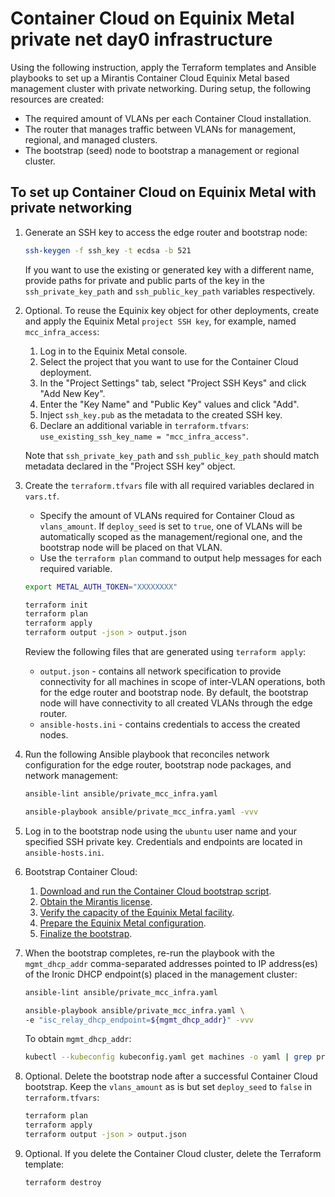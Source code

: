 # Container Cloud on Equinix Metal private net day0 infrastructure

Using the following instruction, apply the Terraform templates and Ansible
playbooks to set up a Mirantis Container Cloud Equinix Metal based
management cluster with private networking. During setup, the following
resources are created:

* The required amount of VLANs per each Container Cloud installation.
* The router that manages traffic between VLANs for management, regional,
  and managed clusters.
* The bootstrap (seed) node to bootstrap a management or regional cluster.

## To set up Container Cloud on Equinix Metal with private networking

1. Generate an SSH key to access the edge router and bootstrap node:

   ```bash
   ssh-keygen -f ssh_key -t ecdsa -b 521
   ```

   If you want to use the existing or generated key with a different name,
   provide paths for private and public parts of the key in the
   `ssh_private_key_path` and `ssh_public_key_path` variables respectively.

2. Optional. To reuse the Equinix key object for other deployments, create and
   apply the Equinix Metal `project SSH key`, for example,
   named `mcc_infra_access`:

   1. Log in to the Equinix Metal console.
   2. Select the project that you want to use for the Container Cloud deployment.
   3. In the "Project Settings" tab, select "Project SSH Keys"
      and click "Add New Key".
   4. Enter the "Key Name" and "Public Key" values and click "Add".
   5. Inject `ssh_key.pub` as the metadata to the created SSH key.
   6. Declare an additional variable in `terraform.tfvars`:
      `use_existing_ssh_key_name = "mcc_infra_access"`.

   Note that `ssh_private_key_path` and `ssh_public_key_path` should
   match metadata declared in the "Project SSH key" object.

3. Create the `terraform.tfvars` file with all required
   variables declared in `vars.tf`.

   * Specify the amount of VLANs required for Container Cloud as `vlans_amount`.
     If `deploy_seed` is set to `true`, one of VLANs will be automatically
     scoped as the management/regional one, and the bootstrap node will be
     placed on that VLAN.
   * Use the `terraform plan` command to output help messages for each required
     variable.

   ```bash
   export METAL_AUTH_TOKEN="XXXXXXXX"

   terraform init
   terraform plan
   terraform apply
   terraform output -json > output.json
   ```

   Review the following files that are generated using `terraform apply`:

   * `output.json` - contains all network specification to provide connectivity
     for all machines in scope of inter-VLAN operations, both for the edge
     router and bootstrap node. By default, the bootstrap node will have
     connectivity to all created VLANs through the edge router.
   * `ansible-hosts.ini` - contains credentials to access the created nodes.

4. Run the following Ansible playbook that reconciles network configuration
   for the edge router, bootstrap node packages, and network management:

   ```bash
   ansible-lint ansible/private_mcc_infra.yaml

   ansible-playbook ansible/private_mcc_infra.yaml -vvv
   ```

5. Log in to the bootstrap node using the `ubuntu` user name and your specified
   SSH private key. Credentials and endpoints are located in
   `ansible-hosts.ini`.

6. Bootstrap Container Cloud:

   1. [Download and run the Container Cloud bootstrap script](https://docs.mirantis.com/container-cloud/latest/qs-equinixv2/dwnld-bootstrap-script.html).
   2. [Obtain the Mirantis license](https://docs.mirantis.com/container-cloud/latest/qs-equinixv2/qs-equinixv2/obtain-license.html).
   3. [Verify the capacity of the Equinix Metal facility](https://docs.mirantis.com/container-cloud/latest/qs-equinixv2/qs-equinixv2/verify-capacity.html).
   4. [Prepare the Equinix Metal configuration](https://docs.mirantis.com/container-cloud/latest/qs-equinixv2/qs-equinixv2/conf-cluster-machines.html).
   5. [Finalize the bootstrap](https://docs.mirantis.com/container-cloud/latest/qs-equinixv2/qs-equinixv2/finalize-bootstrap.html).

7. When the bootstrap completes, re-run the playbook with
   the `mgmt_dhcp_addr` comma-separated addresses pointed to
   IP address(es) of the Ironic DHCP endpoint(s) placed
   in the management cluster:

   ```bash
   ansible-lint ansible/private_mcc_infra.yaml

   ansible-playbook ansible/private_mcc_infra.yaml \
   -e "isc_relay_dhcp_endpoint=${mgmt_dhcp_addr}" -vvv
   ```

   To obtain `mgmt_dhcp_addr`:

   ```bash
   kubectl --kubeconfig kubeconfig.yaml get machines -o yaml | grep privateIp
   ```

8. Optional. Delete the bootstrap node after a successful Container Cloud
   bootstrap. Keep the `vlans_amount` as is but set `deploy_seed` to `false`
   in `terraform.tfvars`:

   ```bash
   terraform plan
   terraform apply
   terraform output -json > output.json
   ```

9. Optional. If you delete the Container Cloud cluster, delete the
   Terraform template:

   ```bash
   terraform destroy
   ```
